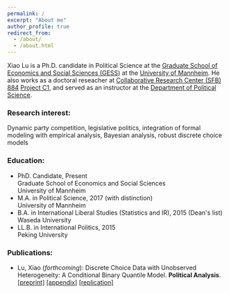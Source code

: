 ```yaml
---
permalink: /
excerpt: "About me"
author_profile: true
redirect_from: 
  - /about/
  - /about.html
---
```


Xiao Lu is a Ph.D. candidate in Political Science at the [Graduate School of Economics and Social Sciences (GESS)](https://gess.uni-mannheim.de/ "Graduate School of Economics and Social Sciences (GESS)") at the [University of Mannheim](https://www.uni-mannheim.de/ "University of Mannheim"). He also works as a doctoral reseacher at [Collaborative Research Center (SFB) 884](https://reforms.uni-mannheim.de/ "SFB 884") [Project C1](https://reforms.uni-mannheim.de/projects/project_group_c/project_c1/ "Project C1"), and served as an instructor at the [Department of Political Science](http://lspol2.sowi.uni-mannheim.de/english/Homepage/ ).

### Research interest:

Dynamic party competition, legislative politics, integration of formal modeling with empirical analysis, Bayesian analysis, robust discrete choice models


### Education:

* PhD. Candidate, Present  
Graduate School of Economics and Social Sciences  
University of Mannheim  
* M.A. in Political Science, 2017 (with distinction)  
University of Mannheim  
* B.A. in International Liberal Studies (Statistics and IR), 2015 (Dean's list)  
Waseda University  
* LL.B. in International Politics, 2015  
Peking University  


### Publications:
* Lu, Xiao (*forthcoming*): Discrete Choice Data with Unobserved Heterogeneity: A Conditional Binary Quantile Model. **Political Analysis**. [[preprint]](/files/cbq_PA_Xiao_Lu.pdf "preprint version") [[appendix]](/files/online_appendix_cbq.pdf "appendix") [[replication]](https://doi.org/10.7910/DVN/1WZCEA "replication materials")


